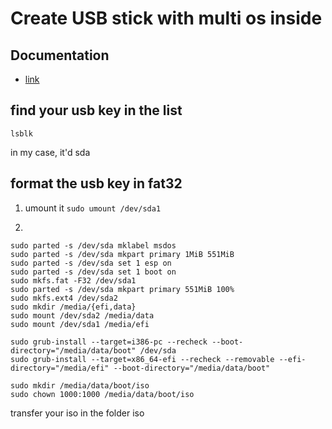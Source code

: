 # Create USB stick with multi os inside


## Documentation

* [link](https://linuxconfig.org/how-to-create-multiboot-usb-with-linux)

## find your usb key in the list

```lsblk```

in my case, it'd sda

## format the usb key in fat32

1. umount it
```sudo umount /dev/sda1```

2.

```
sudo parted -s /dev/sda mklabel msdos
sudo parted -s /dev/sda mkpart primary 1MiB 551MiB
sudo parted -s /dev/sda set 1 esp on
sudo parted -s /dev/sda set 1 boot on
sudo mkfs.fat -F32 /dev/sda1
sudo parted -s /dev/sda mkpart primary 551MiB 100%
sudo mkfs.ext4 /dev/sda2
sudo mkdir /media/{efi,data}
sudo mount /dev/sda2 /media/data
sudo mount /dev/sda1 /media/efi

sudo grub-install --target=i386-pc --recheck --boot-directory="/media/data/boot" /dev/sda
sudo grub-install --target=x86_64-efi --recheck --removable --efi-directory="/media/efi" --boot-directory="/media/data/boot"

sudo mkdir /media/data/boot/iso
sudo chown 1000:1000 /media/data/boot/iso
```

transfer your iso in the folder iso


